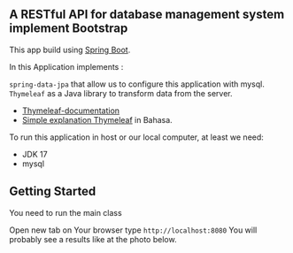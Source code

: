 ## A RESTful API for database management system implement Bootstrap

This app build using [Spring Boot](https://spring.io/projects/spring-boot).

In this Application implements :

`spring-data-jpa` that allow us to configure this application with mysql.
`Thymeleaf` as a Java library to transform data from the server.
- [Thymeleaf-documentation](https://www.thymeleaf.org/doc/tutorials/3.0/thymeleafspring.html)
- [Simple explanation Thymeleaf](https://github.com/dimMaryanto93/thymeleaf-example) in Bahasa.

To run this application in host or our local computer, at least we need:

- JDK 17
- mysql

## Getting Started

You need to run the main class

Open new tab on Your browser type `http://localhost:8080` You will probably see a results like at the photo below.

